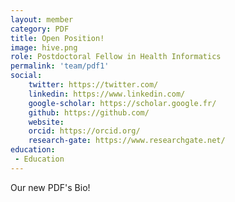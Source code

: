 ```yaml
---
layout: member
category: PDF
title: Open Position!
image: hive.png
role: Postdoctoral Fellow in Health Informatics
permalink: 'team/pdf1'
social:
    twitter: https://twitter.com/
    linkedin: https://www.linkedin.com/
    google-scholar: https://scholar.google.fr/
    github: https://github.com/
    website:
    orcid: https://orcid.org/
    research-gate: https://www.researchgate.net/
education:
 - Education
---
```


Our new PDF's Bio!
